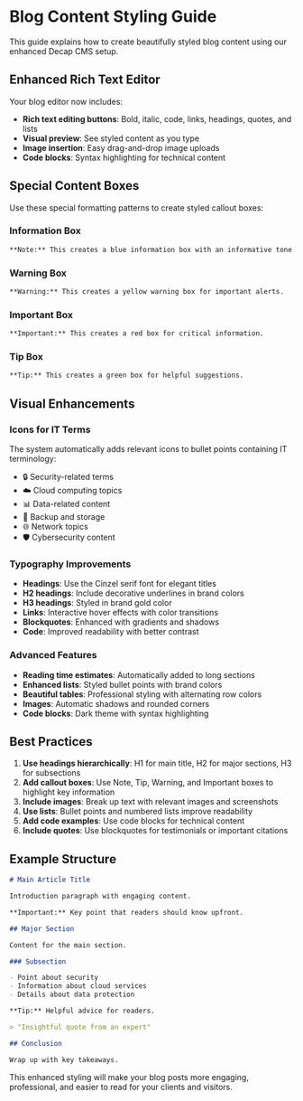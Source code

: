 # Blog Content Styling Guide

This guide explains how to create beautifully styled blog content using our enhanced Decap CMS setup.

## Enhanced Rich Text Editor

Your blog editor now includes:
- **Rich text editing buttons**: Bold, italic, code, links, headings, quotes, and lists
- **Visual preview**: See styled content as you type
- **Image insertion**: Easy drag-and-drop image uploads
- **Code blocks**: Syntax highlighting for technical content

## Special Content Boxes

Use these special formatting patterns to create styled callout boxes:

### Information Box
```markdown
**Note:** This creates a blue information box with an informative tone.
```

### Warning Box
```markdown
**Warning:** This creates a yellow warning box for important alerts.
```

### Important Box
```markdown
**Important:** This creates a red box for critical information.
```

### Tip Box
```markdown
**Tip:** This creates a green box for helpful suggestions.
```

## Visual Enhancements

### Icons for IT Terms
The system automatically adds relevant icons to bullet points containing IT terminology:
- 🔒 Security-related terms
- ☁️ Cloud computing topics
- 📊 Data-related content
- 💾 Backup and storage
- 🌐 Network topics
- 🛡️ Cybersecurity content

### Typography Improvements
- **Headings**: Use the Cinzel serif font for elegant titles
- **H2 headings**: Include decorative underlines in brand colors
- **H3 headings**: Styled in brand gold color
- **Links**: Interactive hover effects with color transitions
- **Blockquotes**: Enhanced with gradients and shadows
- **Code**: Improved readability with better contrast

### Advanced Features
- **Reading time estimates**: Automatically added to long sections
- **Enhanced lists**: Styled bullet points with brand colors
- **Beautiful tables**: Professional styling with alternating row colors
- **Images**: Automatic shadows and rounded corners
- **Code blocks**: Dark theme with syntax highlighting

## Best Practices

1. **Use headings hierarchically**: H1 for main title, H2 for major sections, H3 for subsections
2. **Add callout boxes**: Use Note, Tip, Warning, and Important boxes to highlight key information
3. **Include images**: Break up text with relevant images and screenshots
4. **Use lists**: Bullet points and numbered lists improve readability
5. **Add code examples**: Use code blocks for technical content
6. **Include quotes**: Use blockquotes for testimonials or important citations

## Example Structure

```markdown
# Main Article Title

Introduction paragraph with engaging content.

**Important:** Key point that readers should know upfront.

## Major Section

Content for the main section.

### Subsection

- Point about security
- Information about cloud services
- Details about data protection

**Tip:** Helpful advice for readers.

> "Insightful quote from an expert"

## Conclusion

Wrap up with key takeaways.
```

This enhanced styling will make your blog posts more engaging, professional, and easier to read for your clients and visitors.

